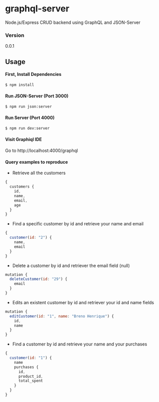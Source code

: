 # graphql-server
Node.js/Express CRUD backend using GraphQL and JSON-Server

### Version
0.0.1

## Usage

#### First, Install Dependencies

```bash
$ npm install
```

#### Run JSON-Server (Port 3000)

```bash
$ npm run json:server
```

#### Run Server (Port 4000)

```bash
$ npm run dev:server
```

#### Visit Graphiql IDE
Go to http://localhost:4000/graphql

#### Query examples to reproduce

- Retrieve all the customers
```javascript
{
  customers {
    id,
    name,
    email,
    age
  }
}
```

- Find a specific customer by id and retrieve your name and email
```javascript
{
  customer(id: "2") {
    name,
    email
  }
}
```

- Delete a customer by id and retriever the email field (null)
```javascript
mutation {
  deleteCustomer(id: "29") {
    email
  }
}
```

- Edits an existent customer by id and retriever your id and name fields
```javascript
mutation {
  editCustomer(id: "1", name: "Breno Henrique") {
    id,
    name
  }
}
```

- Find a customer by id and retrieve your name and your purchases
```javascript
{
  customer(id: "1") {
    name
    purchases {
      id,
      product_id,
      total_spent
    }
  }
}
```